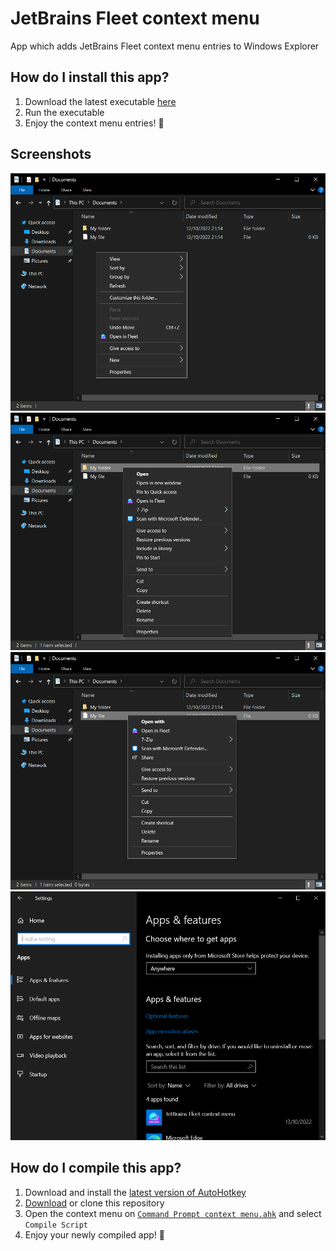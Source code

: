 <!---
Created by https://github.com/PolicyPuma4
Official repository https://github.com/PolicyPuma4/JetBrains-Fleet-context-menu
--->

# JetBrains Fleet context menu
App which adds JetBrains Fleet context menu entries to Windows Explorer

## How do I install this app?
1. Download the latest executable [here](https://github.com/PolicyPuma4/JetBrains-Fleet-context-menu/releases/latest/download/JetBrains.Fleet.context.menu_Unicode_64.exe)
1. Run the executable
1. Enjoy the context menu entries! 🥳

## Screenshots
![Directory background](Example%20background.png)
![Directory](Example%20folder.png)
![File](Example%20file.png)
![Apps](Example%20apps.png)

## How do I compile this app?
1. Download and install the [latest version of AutoHotkey](https://www.autohotkey.com/download/ahk-install.exe)
1. [Download](https://github.com/PolicyPuma4/JetBrains-Fleet-context-menu/archive/main.zip) or clone this repository
1. Open the context menu on [`Command Prompt context menu.ahk`](https://github.com/PolicyPuma4/JetBrains-Fleet-context-menu/blob/main/JetBrains%20Fleet%20context%20menu.ahk) and select `Compile Script`
1. Enjoy your newly compiled app! 🥳

